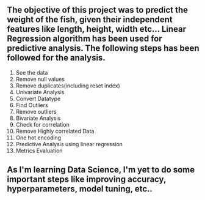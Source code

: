 ## The objective of this project was to predict the weight of the fish, given their independent features like length, height, width etc... Linear Regression algorithm has been used for predictive analysis. The following steps has been followed for the analysis.

1. See the data
2. Remove null values
3. Remove duplicates(including reset index)
4. Univariate Analysis
5. Convert Datatype
6. Find Outliers
7. Remove outliers
8. Bivariate Analysis
9. Check for correlation
10. Remove Highly correlated Data
11. One hot encoding
12. Predictive Analysis using linear regression
13. Metrics Evaluation

## As I'm learning Data Science, I'm yet to do some important steps like improving accuracy, hyperparameters, model tuning, etc.. 
